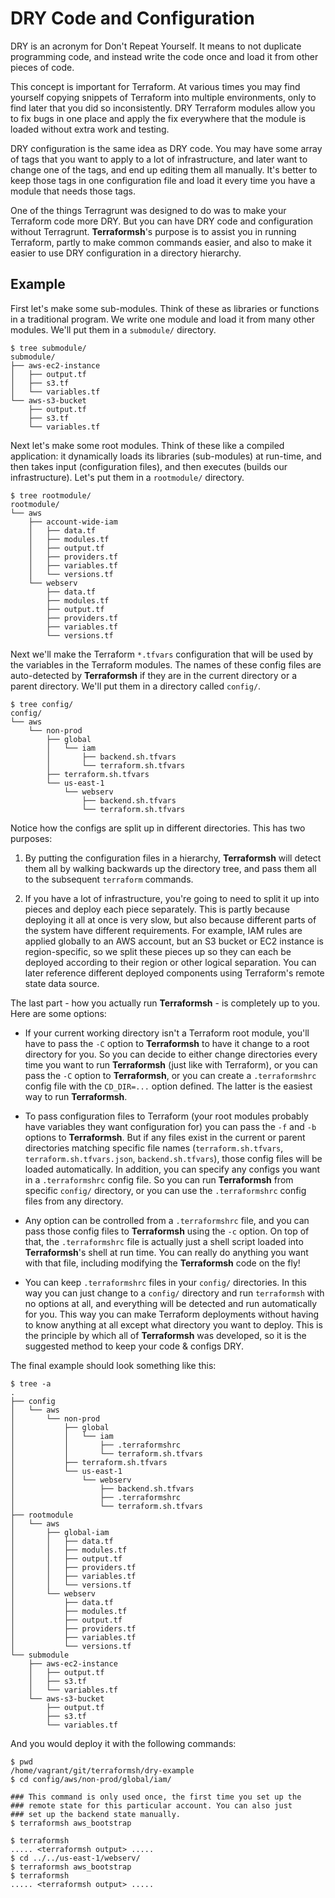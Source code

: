 # DRY Code and Configuration

DRY is an acronym for Don't Repeat Yourself. It means to not duplicate programming code, and instead write the code once and load it from other pieces of code.

This concept is important for Terraform. At various times you may find yourself copying snippets of Terraform into multiple environments, only to find later that you did so inconsistently. DRY Terraform modules allow you to fix bugs in one place and apply the fix everywhere that the module is loaded without extra work and testing.

DRY configuration is the same idea as DRY code. You may have some array of tags that you want to apply to a lot of infrastructure, and later want to change one of the tags, and end up editing them all manually. It's better to keep those tags in one configuration file and load it every time you have a module that needs those tags.

One of the things Terragrunt was designed to do was to make your Terraform code more DRY. But you can have DRY code and configuration without Terragrunt. **Terraformsh**'s purpose is to assist you in running Terraform, partly to make common commands easier, and also to make it easier to use DRY configuration in a directory hierarchy.

## Example

First let's make some sub-modules. Think of these as libraries or functions in a traditional program. We write one module and load it from many other modules. We'll put them in a `submodule/` directory.
```
$ tree submodule/
submodule/
├── aws-ec2-instance
│   ├── output.tf
│   ├── s3.tf
│   └── variables.tf
└── aws-s3-bucket
    ├── output.tf
    ├── s3.tf
    └── variables.tf
```

Next let's make some root modules. Think of these like a compiled application: it dynamically loads its libraries (sub-modules) at run-time, and then takes input (configuration files), and then executes (builds our infrastructure). Let's put them in a `rootmodule/` directory.
```
$ tree rootmodule/
rootmodule/
└── aws
    ├── account-wide-iam
    │   ├── data.tf
    │   ├── modules.tf
    │   ├── output.tf
    │   ├── providers.tf
    │   ├── variables.tf
    │   └── versions.tf
    └── webserv
        ├── data.tf
        ├── modules.tf
        ├── output.tf
        ├── providers.tf
        ├── variables.tf
        └── versions.tf
```

Next we'll make the Terraform `*.tfvars` configuration that will be used by the variables in the Terraform modules. The names of these config files are auto-detected by **Terraformsh** if they are in the current directory or a parent directory. We'll put them in a directory called `config/`.
```
$ tree config/
config/
└── aws
    └── non-prod
        ├── global
        │   └── iam
        │       ├── backend.sh.tfvars
        │       └── terraform.sh.tfvars
        ├── terraform.sh.tfvars
        └── us-east-1
            └── webserv
                ├── backend.sh.tfvars
                └── terraform.sh.tfvars
```

Notice how the configs are split up in different directories. This has two purposes:

1. By putting the configuration files in a hierarchy, **Terraformsh** will detect them all by walking backwards up the directory tree, and pass them all to the subsequent `terraform` commands.

2. If you have a lot of infrastructure, you're going to need to split it up into pieces and deploy each piece separately. This is partly because deploying it all at once is very slow, but also because different parts of the system have different requirements. For example, IAM rules are applied globally to an AWS account, but an S3 bucket or EC2 instance is region-specific, so we split these pieces up so they can each be deployed according to their region or other logical separation. You can later reference different deployed components using Terraform's remote state data source.

The last part - how you actually run **Terraformsh** - is completely up to you. Here are some options:

 - If your current working directory isn't a Terraform root module, you'll have to pass the `-C` option to **Terraformsh** to have it change to a root directory for you. So you can decide to either change directories every time you want to run **Terraformsh** (just like with Terraform), or you can pass the `-C` option to **Terraformsh**, or you can create a `.terraformshrc` config file with the `CD_DIR=...` option defined. The latter is the easiest way to run **Terraformsh**.

 - To pass configuration files to Terraform (your root modules probably have variables they want configuration for) you can pass the `-f` and `-b` options to **Terraformsh**. But if any files exist in the current or parent directories matching specific file names (`terraform.sh.tfvars`, `terraform.sh.tfvars.json`, `backend.sh.tfvars`), those config files will be loaded automatically. In addition, you can specify any configs you want in a `.terraformshrc` config file. So you can run **Terraformsh** from specific `config/` directory, or you can use the `.terraformshrc` config files from any directory.

 - Any option can be controlled from a `.terraformshrc` file, and you can pass those config files to **Terraformsh** using the `-c` option. On top of that, the `.terraformshrc` file is actually just a shell script loaded into **Terraformsh**'s shell at run time. You can really do anything you want with that file, including modifying the **Terraformsh** code on the fly!

 - You can keep `.terraformshrc` files in your `config/` directories. In this way you can just change to a `config/` directory and run `terraformsh` with no options at all, and everything will be detected and run automatically for you. This way you can make Terraform deployments without having to know anything at all except what directory you want to deploy. This is the principle by which all of **Terraformsh** was developed, so it is the suggested method to keep your code & configs DRY.


The final example should look something like this:
```
$ tree -a
.
├── config
│   └── aws
│       └── non-prod
│           ├── global
│           │   └── iam
│           │       ├── .terraformshrc
│           │       └── terraform.sh.tfvars
│           ├── terraform.sh.tfvars
│           └── us-east-1
│               └── webserv
│                   ├── backend.sh.tfvars
│                   ├── .terraformshrc
│                   └── terraform.sh.tfvars
├── rootmodule
│   └── aws
│       ├── global-iam
│       │   ├── data.tf
│       │   ├── modules.tf
│       │   ├── output.tf
│       │   ├── providers.tf
│       │   ├── variables.tf
│       │   └── versions.tf
│       └── webserv
│           ├── data.tf
│           ├── modules.tf
│           ├── output.tf
│           ├── providers.tf
│           ├── variables.tf
│           └── versions.tf
└── submodule
    ├── aws-ec2-instance
    │   ├── output.tf
    │   ├── s3.tf
    │   └── variables.tf
    └── aws-s3-bucket
        ├── output.tf
        ├── s3.tf
        └── variables.tf
```

And you would deploy it with the following commands:
```
$ pwd
/home/vagrant/git/terraformsh/dry-example
$ cd config/aws/non-prod/global/iam/

### This command is only used once, the first time you set up the
### remote state for this particular account. You can also just
### set up the backend state manually.
$ terraformsh aws_bootstrap

$ terraformsh
..... <terraformsh output> .....
$ cd ../../us-east-1/webserv/
$ terraformsh aws_bootstrap
$ terraformsh
..... <terraformsh output> .....
```

